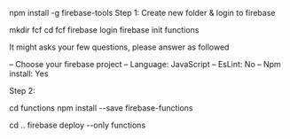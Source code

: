 npm install -g firebase-tools
Step 1: Create new folder & login to firebase

mkdir fcf
cd fcf
firebase login
firebase init functions


It might asks your few questions, please answer as followed

– Choose your firebase project
– Language: JavaScript
– EsLint: No
– Npm install: Yes



Step 2: 

cd functions
npm install --save firebase-functions

cd ..
firebase deploy --only functions
